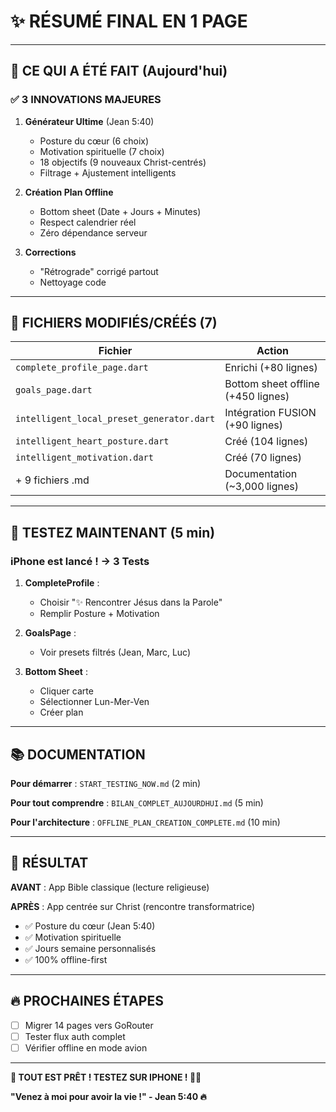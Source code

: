 # ✨ RÉSUMÉ FINAL EN 1 PAGE

---

## 🎊 CE QUI A ÉTÉ FAIT (Aujourd'hui)

### ✅ 3 INNOVATIONS MAJEURES

1. **Générateur Ultime** (Jean 5:40)
   - Posture du cœur (6 choix)
   - Motivation spirituelle (7 choix)
   - 18 objectifs (9 nouveaux Christ-centrés)
   - Filtrage + Ajustement intelligents

2. **Création Plan Offline**
   - Bottom sheet (Date + Jours + Minutes)
   - Respect calendrier réel
   - Zéro dépendance serveur

3. **Corrections**
   - "Rétrograde" corrigé partout
   - Nettoyage code

---

## 📁 FICHIERS MODIFIÉS/CRÉÉS (7)

| Fichier | Action |
|---------|--------|
| `complete_profile_page.dart` | Enrichi (+80 lignes) |
| `goals_page.dart` | Bottom sheet offline (+450 lignes) |
| `intelligent_local_preset_generator.dart` | Intégration FUSION (+90 lignes) |
| `intelligent_heart_posture.dart` | Créé (104 lignes) |
| `intelligent_motivation.dart` | Créé (70 lignes) |
| + 9 fichiers .md | Documentation (~3,000 lignes) |

---

## 🚀 TESTEZ MAINTENANT (5 min)

### iPhone est lancé ! → 3 Tests

1. **CompleteProfile** :
   - Choisir "✨ Rencontrer Jésus dans la Parole"
   - Remplir Posture + Motivation

2. **GoalsPage** :
   - Voir presets filtrés (Jean, Marc, Luc)

3. **Bottom Sheet** :
   - Cliquer carte
   - Sélectionner Lun-Mer-Ven
   - Créer plan

---

## 📚 DOCUMENTATION

**Pour démarrer** : `START_TESTING_NOW.md` (2 min)

**Pour tout comprendre** : `BILAN_COMPLET_AUJOURDHUI.md` (5 min)

**Pour l'architecture** : `OFFLINE_PLAN_CREATION_COMPLETE.md` (10 min)

---

## 🎯 RÉSULTAT

**AVANT** : App Bible classique (lecture religieuse)

**APRÈS** : App centrée sur Christ (rencontre transformatrice)
- ✅ Posture du cœur (Jean 5:40)
- ✅ Motivation spirituelle
- ✅ Jours semaine personnalisés
- ✅ 100% offline-first

---

## 🔥 PROCHAINES ÉTAPES

- [ ] Migrer 14 pages vers GoRouter
- [ ] Tester flux auth complet
- [ ] Vérifier offline en mode avion

---

**🎊 TOUT EST PRÊT ! TESTEZ SUR IPHONE ! 📱✨**

**"Venez à moi pour avoir la vie !" - Jean 5:40 🔥**

